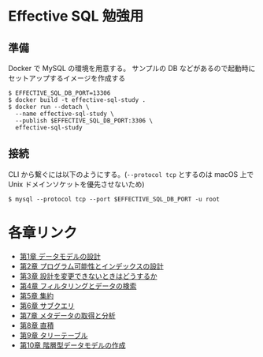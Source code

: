 # Effective SQL 勉強用

## 準備

Docker で MySQL の環境を用意する。
サンプルの DB などがあるので起動時にセットアップするイメージを作成する

```console
$ EFFECTIVE_SQL_DB_PORT=13306
$ docker build -t effective-sql-study .
$ docker run --detach \
  --name effective-sql-study \
  --publish $EFFECTIVE_SQL_DB_PORT:3306 \
  effective-sql-study
```

## 接続

CLI から繋ぐには以下のようにする。(`--protocol tcp` とするのは macOS 上で Unix ドメインソケットを優先させないため)

```console
$ mysql --protocol tcp --port $EFFECTIVE_SQL_DB_PORT -u root
```

# 各章リンク

- [第1章 データモデルの設計](Chapter01/README.md)
- [第2章 プログラム可能性とインデックスの設計](Chapter02/README.md)
- [第3章 設計を変更できないときはどうするか](Chapter03/README.md)
- [第4章 フィルタリングとデータの検索](Chapter04/README.md)
- [第5章 集約](Chapter05/README.md)
- [第6章 サブクエリ](Chapter06/README.md)
- [第7章 メタデータの取得と分析](Chapter07/README.md)
- [第8章 直積](Chapter08/README.md)
- [第9章 タリーテーブル](Chapter09/README.md)
- [第10章 階層型データモデルの作成](Chapter10/README.md)

